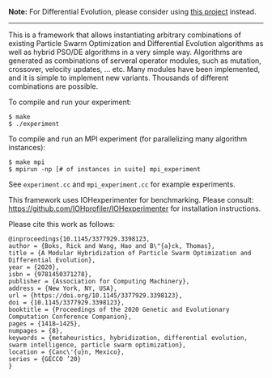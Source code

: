 **Note:** For Differential Evolution, please consider using [this project](https://github.com/rickboks/auto-DE) instead.

---

This is a framework that allows instantiating arbitrary combinations of existing Particle Swarm Optimization and Differential Evolution algorithms as well as hybrid PSO/DE algorithms in a very simple way. Algorithms are generated as combinations of serveral operator modules, such as mutation, crossover, velocity updates, ... etc. Many modules have been implemented, and it is simple to implement new variants. Thousands of different combinations are possible.

To compile and run your experiment:
```
$ make
$ ./experiment
```

To compile and run an MPI experiment (for parallelizing many algorithm instances):
```
$ make mpi
$ mpirun -np [# of instances in suite] mpi_experiment
```

See `experiment.cc` and `mpi_experiment.cc` for example experiments.

This framework uses IOHexperimenter for benchmarking. Please consult:
https://github.com/IOHprofiler/IOHexperimenter for installation instructions.

Please cite this work as follows:

```
@inproceedings{10.1145/3377929.3398123,
author = {Boks, Rick and Wang, Hao and B\"{a}ck, Thomas},
title = {A Modular Hybridization of Particle Swarm Optimization and Differential Evolution},
year = {2020},
isbn = {9781450371278},
publisher = {Association for Computing Machinery},
address = {New York, NY, USA},
url = {https://doi.org/10.1145/3377929.3398123},
doi = {10.1145/3377929.3398123},
booktitle = {Proceedings of the 2020 Genetic and Evolutionary Computation Conference Companion},
pages = {1418–1425},
numpages = {8},
keywords = {metaheuristics, hybridization, differential evolution, swarm intelligence, particle swarm optimization},
location = {Canc\'{u}n, Mexico},
series = {GECCO ’20}
}
```





